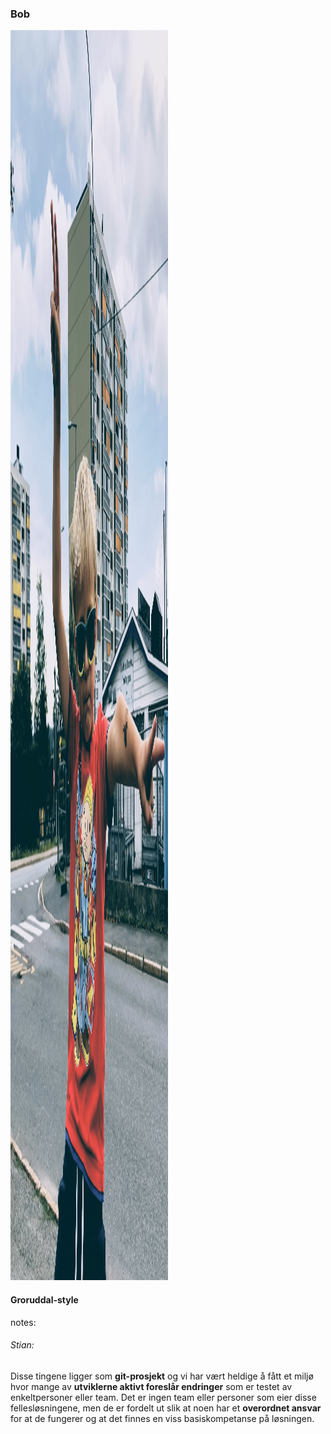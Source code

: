 ### Bob

<style>
html, body {
    height: 100%;
}

img.bob {
    height: 50%;
    width: 50%;
}
</style>

<img class="bob" src="img/eirik_bob.jpg" />

#### Groruddal-style

notes:
###### Stian:
Disse tingene ligger som **git-prosjekt** og vi har vært heldige å fått et miljø hvor mange av **utviklerne aktivt foreslår endringer** som er testet av enkeltpersoner eller team. Det er ingen team eller personer som eier disse fellesløsningene, men de er fordelt ut slik at noen har et **overordnet ansvar** for at de fungerer og at det finnes en viss basiskompetanse på løsningen.

